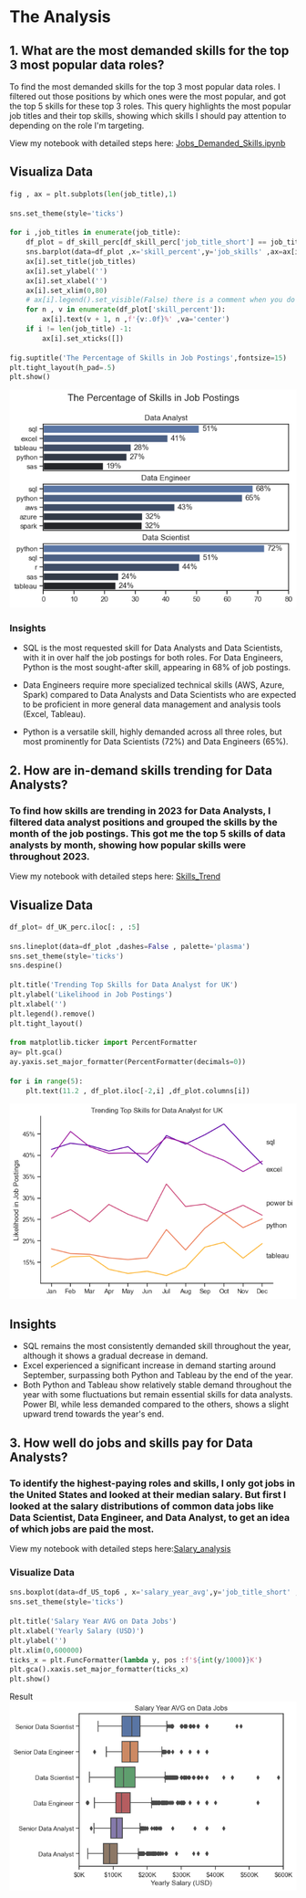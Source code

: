 # The Analysis

## 1. What are the most demanded skills for the top 3 most popular data roles?

To find the most demanded skills for the top 3 most popular data roles. I filtered out those positions by which ones were the most popular, and got the top 5 skills for these top 3 roles. This query highlights the most popular job titles and their top skills, showing which skills I should pay attention to depending on the role I'm targeting.

View my notebook with detailed steps here:
[Jobs_Demanded_Skills.ipynb](3_Project/Jobs_Demanded_Skills.ipynb)

## Visualiza Data 
```python
fig , ax = plt.subplots(len(job_title),1)

sns.set_theme(style='ticks')

for i ,job_titles in enumerate(job_title):
    df_plot = df_skill_perc[df_skill_perc['job_title_short'] == job_titles].head(5)
    sns.barplot(data=df_plot ,x='skill_percent',y='job_skills' ,ax=ax[i] ,palette='dark:b_r' ) 
    ax[i].set_title(job_titles)
    ax[i].set_ylabel('')
    ax[i].set_xlabel('')
    ax[i].set_xlim(0,80)
    # ax[i].legend().set_visible(False) there is a comment when you do ploting using sns it doesnt take ax[i].legend
    for n , v in enumerate(df_plot['skill_percent']):
        ax[i].text(v + 1, n ,f'{v:.0f}%' ,va='center')
    if i != len(job_title) -1:
        ax[i].set_xticks([])

fig.suptitle('The Percentage of Skills in Job Postings',fontsize=15)
plt.tight_layout(h_pad=.5)
plt.show()

```
![Result](3_Project/images/output1.png)



### Insights

- SQL is the most requested skill for Data Analysts and Data Scientists, with it in over half the job postings for both roles. For Data Engineers, Python is the most sought-after skill, appearing in 68% of job postings.

- Data Engineers require more specialized technical skills (AWS, Azure, Spark) compared to Data Analysts and Data Scientists who are expected to be proficient in more general data management and analysis tools (Excel, Tableau).
- Python is a versatile skill, highly demanded across all three roles, but most prominently for Data Scientists (72%) and Data Engineers (65%).

## 2. How are in-demand skills trending for Data Analysts?
### To find how skills are trending in 2023 for Data Analysts, I filtered data analyst positions and grouped the skills by the month of the job postings. This got me the top 5 skills of data analysts by month, showing how popular skills were throughout 2023.

View my notebook with detailed steps here: [Skills_Trend](3_Project/Skills_Trend.ipynb)

## Visualize Data
``` python
df_plot= df_UK_perc.iloc[: , :5]

sns.lineplot(data=df_plot ,dashes=False , palette='plasma')
sns.set_theme(style='ticks')
sns.despine()

plt.title('Trending Top Skills for Data Analyst for UK')
plt.ylabel('Likelihood in Job Postings')
plt.xlabel('')
plt.legend().remove()
plt.tight_layout()

from matplotlib.ticker import PercentFormatter
ay= plt.gca()
ay.yaxis.set_major_formatter(PercentFormatter(decimals=0))

for i in range(5):
    plt.text(11.2 , df_plot.iloc[-2,i] ,df_plot.columns[i])

```

![Result](3_Project/images/output2.png)

## Insights
- SQL remains the most consistently demanded skill throughout the year, although it shows a gradual decrease in demand.
- Excel experienced a significant increase in demand starting around September, surpassing both Python and Tableau by the end of the year.
 - Both Python and Tableau show relatively stable demand throughout the year with some fluctuations but remain essential skills for data analysts. Power BI, while less demanded compared to the others, shows a slight upward trend towards the year's end.


## 3. How well do jobs and skills pay for Data Analysts?
### To identify the highest-paying roles and skills, I only got jobs in the United States and looked at their median salary. But first I looked at the salary distributions of common data jobs like Data Scientist, Data Engineer, and Data Analyst, to get an idea of which jobs are paid the most.

View my notebook with detailed steps here:[Salary_analysis](3_Project/Salary_analysis.ipynb)

### Visualize Data 

``` Python
sns.boxplot(data=df_US_top6 , x='salary_year_avg',y='job_title_short' , order=job_order)
sns.set_theme(style='ticks')

plt.title('Salary Year AVG on Data Jobs')
plt.xlabel('Yearly Salary (USD)')
plt.ylabel('')
plt.xlim(0,600000)
ticks_x = plt.FuncFormatter(lambda y, pos :f'${int(y/1000)}K')
plt.gca().xaxis.set_major_formatter(ticks_x)
plt.show()
```
Result
![Boxplot](3_Project/images/output3.png)